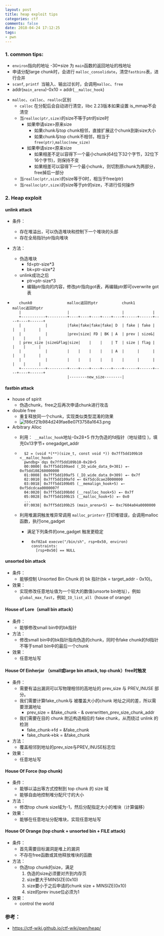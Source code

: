 ```yaml
---
layout: post
title: heap exploit tips
categories: ctf
comments: false
date: 2018-04-24 17:12:25
tags:
- pwn
---
```


### 1. common tips:

*   `environ`指向的地址 -30*size 为 `main`函数的返回地址的栈地址
*   申请分配large chunk时，会进行 `malloc_consolidate`，清空`fastbins`表，进行合并
*   `scanf`, `printf `当输入、输出过长时，会调用`malloc`、`free`
*   addr(`main_arena`)-0x10 = addr(`__malloc_hook`)
<!-- more -->
*   `malloc`、`calloc`、`realloc`区别
    *   `calloc` 在分配后会自动进行清空，libc 2.23版本如果设置 is_mmap不会清空
    *   当`realloc(ptr,size)`的size不等于ptr的size时
        *   如果申请size>原来size
            *   如果chunk与top chunk相邻，直接扩展这个chunk到新size大小
            *   如果chunk与top chunk不相邻，相当于`free(ptr)`,`malloc(new_size)`
        *   如果申请size<原来size
            *   如果相差不足以容得下一个最小chunk(64位下32个字节，32位下16个字节)，则保持不变
            *   如果相差可以容得下一个最小chunk，则切割原chunk为两部分，free掉后一部分
    *   当`realloc(ptr,size)`的size等于0时，相当于free(ptr)
    *   当`realloc(ptr,size)`的size等于ptr的size，不进行任何操作

### 2. Heap exploit

#### unlink attack

* 条件：
    *   存在堆溢出，可以伪造堆块和控制下一个堆块的头部
    *   存在全局指针ptr指向堆块

* 方法：
    *   伪造堆块
        *   fd=ptr-size*3
        *   bk=ptr-size*2
    *   unlink成功之后
        *   ptr=ptr-size*3
        *   编辑ptr指向的内容，修改ptr指向got表，再编辑ptr即可overwrite got表

* ```
     chunk0                malloc返回的ptr           chunk1        malloc返回的ptr
     |                     |                        |             |
     +-----------+---------+----+----+----+----+----+------+------+----+----+------+
     |           |         |fake|fake|fake|fake| D  | fake | fake |    |    |      |
     |           |         |prev|size| FD | BK | A  | prev | size&|    |    |      |
     | prev_size |size&Flag|size|    |    |    | T  | size | flag |    |    |      |
     |           |         |    |    |    |    | A  |      |      |    |    |      |
     |           |         |    |    |    |    |    |      |      |    |    |      |
     +-----------+---------+----+----+----+----+----+------+------+----+----+------+
                           |--------new_size--------|
     ```

#### fastbin attack

* house of spirit
    *   伪造chunk，free之后再次申请chunk进行攻击
* double free
    *   重复释放同一个chunk，实现类似类型混淆的效果
    *   ![f86cf21b984d249fae8e07f3758a1643.png](https://i.loli.net/2018/05/12/5af65e6796438.png)
* Arbitrary Alloc
    * 利用：` __malloc_hook`地址-0x28+5 作为伪造的fd指针（地址错位 )，填充0x13字节+ onegadget_addr

    * ```shell
        $2 = (void *(**)(size_t, const void *)) 0x7ff5dd109b10 <__malloc_hook>
        pwndbg> dqs 0x7ff5dd109b10-0x28+5
        00:0000│ 0x7ff5dd109aed (_IO_wide_data_0+301) ◂— 0xf5dd108260000000
        01:0008│ 0x7ff5dd109af5 (_IO_wide_data_0+309) ◂— 0x7f
        02:0010│ 0x7ff5dd109afd ◂— 0xf5dcdcae20000000
        03:0018│ 0x7ff5dd109b05 (__memalign_hook+5) ◂— 0xf5dcdcaa0000007f
        04:0020│ 0x7ff5dd109b0d (__realloc_hook+5) ◂— 0x7f
        05:0028│ 0x7ff5dd109b15 (__malloc_hook+5) ◂— 0x0
        ...
        07:0038│ 0x7ff5dd109b25 (main_arena+5) ◂— 0xc7604a04a0000000
        ```

    * 利用堆漏洞触发堆异常调用 `malloc_printerr` 打印堆错误，会调用malloc函数，执行one_gadget

        * 满足下列条件的one_gadget 触发更稳定

        * ```shell
            0xf02a4 execve("/bin/sh", rsp+0x50, environ)
            constraints:
              [rsp+0x50] == NULL
            ```

#### unsorted bin attack

*   条件：
    *   能够控制 Unsorted Bin Chunk 的 bk 指针(bk = target_addr - 0x10)。
*   效果：
    *   实现修改任意地址值为一个较大的数值(unsorte bin地址），例如 `global_max_fast`，例如`_IO_list_all`（house of orange)

#### House of Lore（small bin attack）

*   条件：
    *   能够修改small bin中的bk指针
*   方法：
    *   修改small bin中的bk指针指向伪造的chunk，同时令fake chunk的fd指针不等于small bin中的最后一个chunk
*   效果：
    *   任意地址写

#### House Of Einherjar （small或large bin attack, top chunk）free时触发

*   条件：
    *   需要有溢出漏洞可以写物理相邻的高地址的 prev\_size 与 PREV\_INUSE 部分。
    *   我们需要计算fake_chunk与 被覆盖大小的chunk 地址之间的差，所以需要泄漏地址
        *   prev_size = &fake_chunk - & overwritten_prev_size_chunk_addr
    *   我们需要在目的 chunk 附近构造相应的 fake chunk，从而绕过 unlink 的检测
        *   fake_chunk->fd = &fake_chunk
        *   fake_chunk->bk = &fake_chunk
*   方法：
    *   覆盖相邻到地址的prev\_size与PREV\_INUSE标志位
*   效果：
    *   任意地址写

#### House Of Force (top chunk)

*   条件：
    *   能够以溢出等方式控制到 top chunk 的 size 域
    *   能够自由地控制堆分配尺寸的大小
*   方法：
    *   修改top chunk size域为-1，然后分配指定大小的堆块（计算偏移）
*   效果：
    *   能够在任意地址分配堆块，实现任意地址写

#### House Of Orange (top chunk + unsorted bin + FILE attack)

*   条件：
    *   首先需要目标漏洞是堆上的漏洞
    *   不存在free函数或其他释放堆块的函数
*   方法：
    *   伪造top chunk的size，满足
        1.  伪造的size必须要对齐到内存页
        2.  size要大于MINSIZE(0x10)
        3.  size要小于之后申请的chunk size + MINSIZE(0x10)
        4.  size的prev inuse位必须为1
*   效果：
    *   control the world

### 参考：

*   https://ctf-wiki.github.io/ctf-wiki/pwn/heap/
